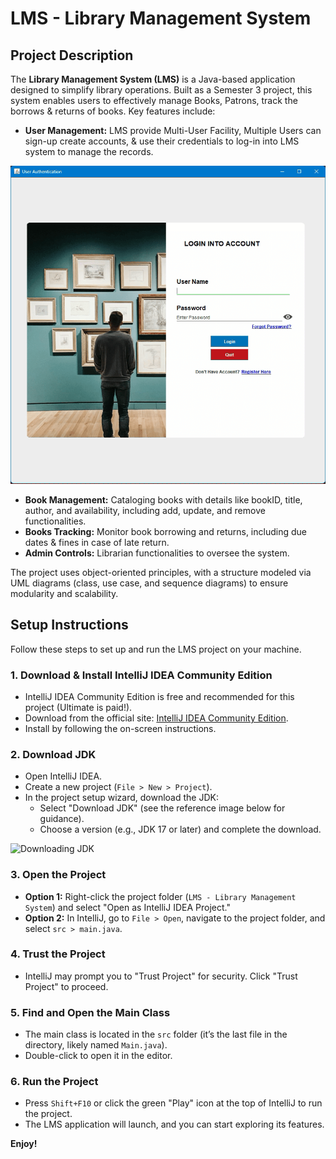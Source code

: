 # LMS - Library Management System

## Project Description
The **Library Management System (LMS)** is a Java-based application designed to simplify library operations. Built as a Semester 3 project, this system enables users to effectively manage Books, Patrons, track the borrows & returns of books. Key features include:

- **User Management:**
LMS provide Multi-User Facility, Multiple Users can sign-up create accounts, & use their credentials to log-in into LMS system to manage the records.

![](/GIFs%20LMS/login.gif)

- **Book Management:** Cataloging books with details like bookID, title, author, and availability, including add, update, and remove functionalities.
- **Books Tracking:** Monitor book borrowing and returns, including due dates & fines in case of late return.
- **Admin Controls:** Librarian functionalities to oversee the system.

The project uses object-oriented principles, with a structure modeled via UML diagrams (class, use case, and sequence diagrams) to ensure modularity and scalability.

## Setup Instructions
Follow these steps to set up and run the LMS project on your machine.

### 1. Download & Install IntelliJ IDEA Community Edition
- IntelliJ IDEA Community Edition is free and recommended for this project (Ultimate is paid!).
- Download from the official site: [IntelliJ IDEA Community Edition](https://www.jetbrains.com/idea/download/).
- Install by following the on-screen instructions.

### 2. Download JDK
- Open IntelliJ IDEA.
- Create a new project (`File > New > Project`).
- In the project setup wizard, download the JDK:
  - Select "Download JDK" (see the reference image below for guidance).
  - Choose a version (e.g., JDK 17 or later) and complete the download.

![Downloading JDK](Downloading%20JDK.png)

### 3. Open the Project
- **Option 1:** Right-click the project folder (`LMS - Library Management System`) and select "Open as IntelliJ IDEA Project."
- **Option 2:** In IntelliJ, go to `File > Open`, navigate to the project folder, and select `src > main.java`.

### 4. Trust the Project
- IntelliJ may prompt you to "Trust Project" for security. Click "Trust Project" to proceed.

### 5. Find and Open the Main Class
- The main class is located in the `src` folder (it’s the last file in the directory, likely named `Main.java`).
- Double-click to open it in the editor.

### 6. Run the Project
- Press `Shift+F10` or click the green "Play" icon at the top of IntelliJ to run the project.
- The LMS application will launch, and you can start exploring its features.

**Enjoy!**
